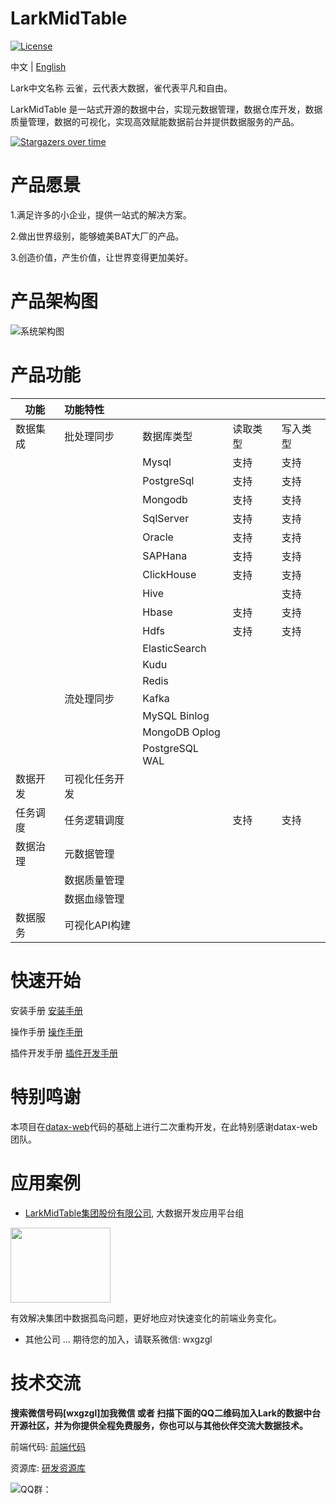 # LarkMidTable

[![License](https://img.shields.io/badge/license-Apache%202-4EB1BA.svg)](https://www.apache.org/licenses/LICENSE-2.0.html)

中文 | [English](README_EN.md)

Lark中文名称 云雀，云代表大数据，雀代表平凡和自由。

LarkMidTable 是一站式开源的数据中台，实现元数据管理，数据仓库开发，数据质量管理，数据的可视化，实现高效赋能数据前台并提供数据服务的产品。



[![Stargazers over time](https://starchart.cc/wxgzgl/larkMidTable.svg)](#)

# **产品愿景**

1.满足许多的小企业，提供一站式的解决方案。

2.做出世界级别，能够媲美BAT大厂的产品。

3.创造价值，产生价值，让世界变得更加美好。



# 产品架构图

![系统架构图](  https://img2020.cnblogs.com/blog/622382/202010/622382-20201019204025575-626935879.jpg )



# 产品功能

| 功能     | 功能特性       |                |          |          |
| ---------- | :------------- | -------- | -------- | ---------- |
| 数据集成 | 批处理同步 | 数据库类型     | 读取类型 | 写入类型 |
|  |  | Mysql            | 支持     | 支持   |
|            |            | PostgreSql     | 支持     | 支持     |
|            |            | Mongodb        | 支持     | 支持     |
|            |            | SqlServer      | 支持     | 支持     |
|            |            | Oracle         | 支持     | 支持     |
|            |            | SAPHana        | 支持     | 支持     |
|            |            | ClickHouse     | 支持     | 支持     |
|            |            | Hive           |         | 支持     |
|            |            | Hbase          | 支持     | 支持     |
|            |            | Hdfs           | 支持     | 支持     |
|            |            | ElasticSearch  |          |          |
|            |            | Kudu           |          |          |
|            |            | Redis          |          |          |
|  | 流处理同步 | Kafka            |          |          |
|            |            | MySQL Binlog   |          |          |
|            |            | MongoDB Oplog  |          |          |
|            |            | PostgreSQL WAL |          |          |
| 数据开发 | 可视化任务开发 |  |  | |
| 任务调度 | 任务逻辑调度 |  | 支持 | 支持 |
| 数据治理 | 元数据管理 |  | | |
|  | 数据质量管理 |  | | |
|  | 数据血缘管理 |  | | |
| 数据服务 | 可视化API构建 |  | | |



# **快速开始**

安装手册      [安装手册](https://github.com/wxgzgl/flinkx-web/blob/master/userGuid.md)

操作手册  	[操作手册](https://github.com/wxgzgl/LarkMidTable/tree/master/docs/userManual.md)

插件开发手册      [插件开发手册](https://github.com/wxgzgl/LarkMidTable/tree/master/docs/PluginDev.md)

# 特别鸣谢

本项目在[datax-web](https://github.com/WeiYe-Jing/datax-web)代码的基础上进行二次重构开发，在此特别感谢datax-web团队。

# 应用案例

* [LarkMidTable集团股份有限公司](), 大数据开发应用平台组

<img src="https://img2020.cnblogs.com/blog/622382/202009/622382-20200908225545579-407596654.png" height="120" width="160" >

有效解决集团中数据孤岛问题，更好地应对快速变化的前端业务变化。



*  其他公司 ... 期待您的加入，请联系微信: wxgzgl

# 技术交流

**搜索微信号码[wxgzgl]加我微信 或者 扫描下面的QQ二维码加入Lark的数据中台开源社区，并为你提供全程免费服务，你也可以与其他伙伴交流大数据技术。**

前端代码:  [前端代码](https://github.com/wxgzgl/LarkMidTableUI)

资源库:      [研发资源库]( https://github.com/wxgzgl/flinkx-web/blob/master/docs/list.md )

![QQ群：](https://img2020.cnblogs.com/blog/622382/202009/622382-20200907124358049-997953244.png)


